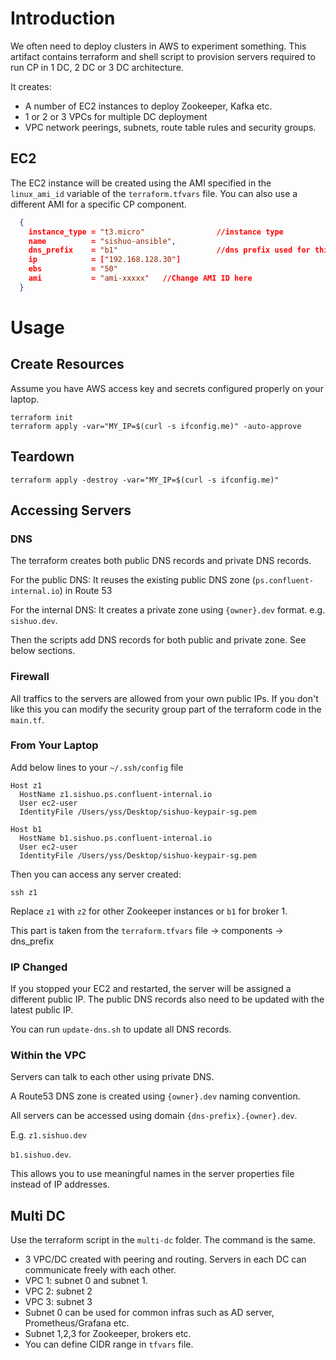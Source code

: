 # Introduction

We often need to deploy clusters in AWS to experiment something. This artifact contains terraform and shell script to provision servers required to run CP in 1 DC, 2 DC or 3 DC architecture. 

It creates:
* A number of EC2 instances to deploy Zookeeper, Kafka etc.
* 1 or 2 or 3 VPCs for multiple DC deployment
* VPC network peerings, subnets, route table rules and security groups.

## EC2
The EC2 instance will be created using the AMI specified in the `linux_ami_id` variable of the `terraform.tfvars` file.
You can also use a different AMI for a specific CP component.

```json
  {
    instance_type = "t3.micro"                //instance type
    name          = "sishuo-ansible",         
    dns_prefix    = "b1"                      //dns prefix used for this instance
    ip            = ["192.168.128.30"]
    ebs           = "50"
    ami           = "ami-xxxxx"   //Change AMI ID here
  }
```

# Usage

## Create Resources
Assume you have AWS access key and secrets configured properly on your laptop.

```
terraform init
terraform apply -var="MY_IP=$(curl -s ifconfig.me)" -auto-approve
```

## Teardown
```
terraform apply -destroy -var="MY_IP=$(curl -s ifconfig.me)"
```

## Accessing Servers

### DNS
The terraform creates both public DNS records and private DNS records.

For the public DNS:
It reuses the existing public DNS zone (`ps.confluent-internal.io`) in Route 53

For the internal DNS:
It creates a private zone using `{owner}.dev` format. e.g. `sishuo.dev`.

Then the scripts add DNS records for both public and private zone. See below sections.

### Firewall
All traffics to the servers are allowed from your own public IPs. If you don't like this you can modify the security group part of the terraform code in the `main.tf`.

### From Your Laptop
Add below lines to your `~/.ssh/config` file
```
Host z1
  HostName z1.sishuo.ps.confluent-internal.io
  User ec2-user
  IdentityFile /Users/yss/Desktop/sishuo-keypair-sg.pem

Host b1
  HostName b1.sishuo.ps.confluent-internal.io
  User ec2-user
  IdentityFile /Users/yss/Desktop/sishuo-keypair-sg.pem
```

Then you can access any server created:
```
ssh z1
```
Replace `z1` with `z2` for other Zookeeper instances or `b1` for broker 1.

This part is taken from the `terraform.tfvars` file -> components -> dns_prefix

### IP Changed

If you stopped your EC2 and restarted, the server will be assigned a different public IP.
The public DNS records also need to be updated with the latest public IP.

You can run `update-dns.sh` to update all DNS records.

### Within the VPC

Servers can talk to each other using private DNS.

A Route53 DNS zone is created using `{owner}.dev` naming convention.

All servers can be accessed using domain `{dns-prefix}.{owner}.dev`. 

E.g. `z1.sishuo.dev`

`b1.sishuo.dev`. 

This allows you to use meaningful names in the server properties file instead of IP addresses.

## Multi DC

Use the terraform script in the `multi-dc` folder. The command is the same.
* 3 VPC/DC created with peering and routing. Servers in each DC can communicate freely with each other.
* VPC 1: subnet 0 and subnet 1.
* VPC 2: subnet 2
* VPC 3: subnet 3
* Subnet 0 can be used for common infras such as AD server, Prometheus/Grafana etc.
* Subnet 1,2,3 for Zookeeper, brokers etc.
* You can define CIDR range in `tfvars` file.